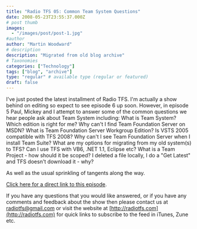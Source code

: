 ```yaml
---
title: "Radio TFS 05: Common Team System Questions"
date: 2008-05-23T23:55:37.000Z
# post thumb
images:
  - "/images/post/post-1.jpg"
#author
author: "Martin Woodward"
# description
description: "Migrated from old blog archive"
# Taxonomies
categories: ["Technology"]
tags: ["blog", "archive"]
type: "regular" # available type (regular or featured)
draft: false
---
```


[](http://feeds.feedburner.com/~r/radiotfs/~5/296872926/radiotfs_005.mp3) I've just posted the latest installment of Radio TFS.  I'm actually a show behind on editing so expect to see episode 6 up soon.  However, in episode 5 Paul, Mickey and I attempt to answer some of the common questions we hear people ask about Team System including:  What is Team System?  Which edition is right for me?  Why can't I find Team Foundation Server on MSDN?  What is Team Foundation Server Workgroup Edition?  Is VSTS 2005 compatible with TFS 2008?  Why can't I see Team Foundation Server when I install Team Suite?  What are my options for migrating from my old system(s) to TFS?  Can I use TFS with VB6, .NET 1.1, Eclipse etc?  What is a Team Project - how should it be scoped?  I deleted a file locally, I do a "Get Latest" and TFS doesn't download it - why? 

As well as the usual sprinkling of tangents along the way. 

[Click here for a direct link to this episode](http://feeds.feedburner.com/~r/radiotfs/~5/296872926/radiotfs_005.mp3).  

If you have any questions that you would like answered, or if you have any comments and feedback about the show then please contact us at [radiotfs@gmail.com](mailto:radiotfs@gmail.com) or visit the website at [http://radiotfs.com](http://radiotfs.com) for quick links to subscribe to the feed in iTunes, Zune etc.